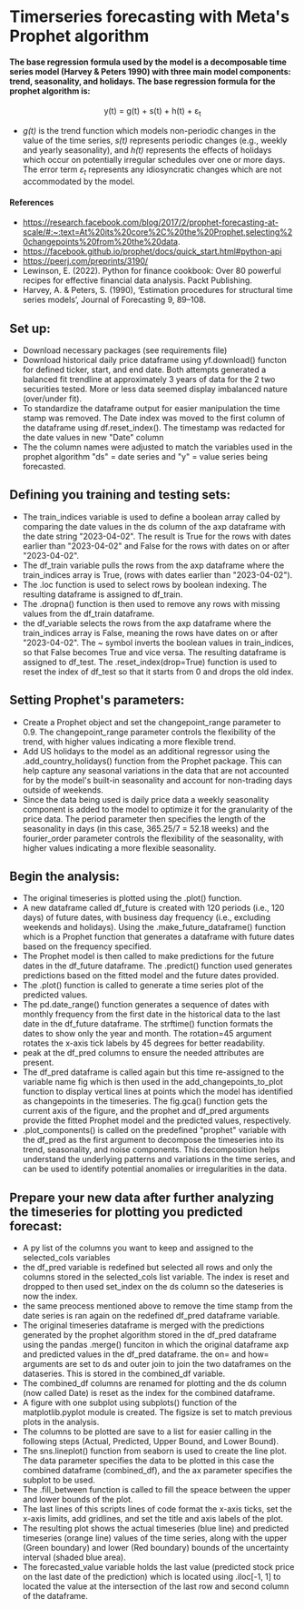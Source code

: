 # Timerseries forecasting with Meta's Prophet algorithm
#### The base regression formula used by the model is a decomposable time series model (Harvey & Peters 1990) with three main model components: trend, seasonality, and holidays. The base regression formula for the prophet algorithm is: 
<p align="center">
y(t) = g(t) + s(t) + h(t) + ε<sub>t</sub>
</p>

* *g(t)* is the trend function which models non-periodic changes in the value of the
time series, *s(t)* represents periodic changes (e.g., weekly and yearly seasonality), and
*h(t)* represents the effects of holidays which occur on potentially irregular schedules over
one or more days. The error term *ε<sub>t</sub>* represents any idiosyncratic changes which are not
accommodated by the model.
#### References
* https://research.facebook.com/blog/2017/2/prophet-forecasting-at-scale/#:~:text=At%20its%20core%2C%20the%20Prophet,selecting%20changepoints%20from%20the%20data.
* https://facebook.github.io/prophet/docs/quick_start.html#python-api
* https://peerj.com/preprints/3190/
* Lewinson, E. (2022). Python for finance cookbook: Over 80 powerful recipes for effective financial data analysis. Packt Publishing.
* Harvey, A. & Peters, S. (1990), ‘Estimation procedures for structural time series models’, Journal of Forecasting 9, 89–108.

## Set up:
* Download necessary packages (see requirements file)
* Download historical daily price dataframe using yf.download() functon for defined ticker, start, and end date. Both attempts generated a balanced fit trendline at approximately 3 years of data for the 2 two securities tested. More or less data seemed display imbalanced nature (over/under fit).
* To standardize the dataframe output for easier manipulation the time stamp was removed. The Date index was moved to the first column of the dataframe using df.reset_index(). The timestamp was redacted for the date values in new "Date" column
* The the column names were adjusted to match the variables used in the prophet algorithm "ds" = date series and "y" = value series being forecasted.

## Defining you training and testing sets:
* The train_indices variable is used to define a boolean array called by comparing the date values in the ds column of the axp dataframe with the date string "2023-04-02". The result is True for the rows with dates earlier than "2023-04-02" and False for the rows with dates on or after "2023-04-02".
* The df_train variable pulls the rows from the axp dataframe where the train_indices array is True, (rows with dates earlier than "2023-04-02"). 
* The .loc function is used to select rows by boolean indexing. The resulting dataframe is assigned to df_train. 
* The .dropna() function is then used to remove any rows with missing values from the df_train dataframe.
* the df_variable selects the rows from the axp dataframe where the train_indices array is False, meaning the rows have dates on or after "2023-04-02". The ~ symbol inverts the boolean values in train_indices, so that False becomes True and vice versa. The resulting dataframe is assigned to df_test. The .reset_index(drop=True) function is used to reset the index of df_test so that it starts from 0 and drops the old index.

## Setting Prophet's parameters:
* Create a Prophet object and set the changepoint_range parameter to 0.9. The changepoint_range parameter controls the flexibility of the trend, with higher values indicating a more flexible trend.
* Add US holidays to the model as an additional regressor using the .add_country_holidays() function from the Prophet package. This can help capture any seasonal variations in the data that are not accounted for by the model's built-in seasonality and account for non-trading days outside of weekends.
* Since the data being used is daily price data a weekly seasonality component is added to the model to optimize it for the granularity of the price data. The period parameter then specifies the length of the seasonality in days (in this case, 365.25/7 = 52.18 weeks) and the fourier_order parameter controls the flexibility of the seasonality, with higher values indicating a more flexible seasonality.

## Begin the analysis:
* The original timeseries is plotted using the .plot() function.
* A new dataframe called df_future is created with 120 periods (i.e., 120 days) of future dates, with business day frequency (i.e., excluding weekends and holidays). Using the .make_future_dataframe() function which is a Prophet function that generates a dataframe with future dates based on the frequency specified.
* The Prophet model is then called to make predictions for the future dates in the df_future dataframe. The .predict() function used generates predictions based on the fitted model and the future dates provided.
* The .plot() function is called to generate a time series plot of the predicted values.
* The pd.date_range() function generates a sequence of dates with monthly frequency from the first date in the historical data to the last date in the df_future dataframe. The strftime() function formats the dates to show only the year and month. The rotation=45 argument rotates the x-axis tick labels by 45 degrees for better readability.
* peak at the df_pred columns to ensure the needed attributes are present.
* The df_pred dataframe is called again but this time re-assigned to the variable name fig which is then used in the add_changepoints_to_plot function to display vertical lines at points which the model has identified as changepoints in the timeseries. The fig.gca() function gets the current axis of the figure, and the prophet and df_pred arguments provide the fitted Prophet model and the predicted values, respectively.
* .plot_components() is called on the predefined "prophet" variable with the df_pred as the first argument to decompose the timeseries into its trend, seasonality, and noise components. This decomposition helps understand the underlying patterns and variations in the time series, and can be used to identify potential anomalies or irregularities in the data.

## Prepare your new data after further analyzing the timeseries for plotting you predicted forecast: 
* A py list of the columns you want to keep and assigned to the selected_cols variables
* the df_pred variable is redefined but selected all rows and only the columns stored in the selected_cols list variable. The index is reset and dropped to then used set_index on the ds column so the dateseries is now the index.
* the same preocess mentioned above to remove the time stamp from the date series is ran again on the redefined df_pred dataframe variable. 
* The original timeseries dataframe is merged with the predictions generated by the prophet algorithm stored in the df_pred dataframe using the pandas .merge() funciton in which the original dataframe axp and predicted values in the df_pred dataframe. the on= and how= arguments are set to ds and outer join to join the two dataframes on the dataseries. This is stored in the combined_df variable. 
* The combined_df columns are renamed for plotting and the ds column (now called Date) is reset as the index for the combined dataframe. 
* A figure with one subplot using subplots() function of the matplotlib.pyplot module is created. The figsize is set to match previous plots in the analysis.
* The columns to be plotted are save to a list for easier calling in the following steps (Actual, Predicted, Upper Bound, and Lower Bound). 
* The sns.lineplot() function from seaborn is used to create the line plot. The data parameter specifies the data to be plotted in this case the combined dataframe (combined_df), and the ax parameter specifies the subplot to be used.
* The .fill_between function is called to fill the speace between the upper and lower bounds of the plot. 
* The last lines of this scripts lines of code format the x-axis ticks, set the x-axis limits, add gridlines, and set the title and axis labels of the plot.
* The resulting plot shows the actual timeseries (blue line) and predicted timeseries (orange line) values of the time series, along with the upper (Green boundary) and lower (Red boundary) bounds of the uncertainty interval (shaded blue area). 
* The forecasted_value variable holds the last value (predicted stock price on the last date of the prediction) which is located using .iloc[-1, 1] to located the value at the intersection of the last row and second column of the dataframe.
